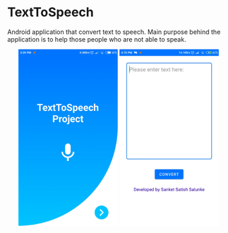 # TextToSpeech
Android application that convert text to speech. Main purpose behind the application is to help those people who are not able to speak. 

<p align="center">
  <img src="https://github.com/Sanket292001/TextToSpeech/blob/master/App%20Images/Splash%20Screen.jpg?raw=true" height="400"/>
  <img src="https://github.com/Sanket292001/TextToSpeech/blob/master/App%20Images/Homepage.jpg?raw=true" height="400"/>
</p>
